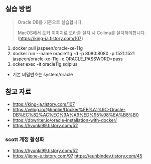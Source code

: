 ## 실습 방법
> Oracle DB를 기준으로 실습합니다.
>
> MacOS에서 도커 이미지로 오라클 설치 시 Colima를 설치해야합니다. (https://king-ja.tistory.com/107)
>
1. docker pull jaspeen/oracle-xe-11g
2. docker run --name oracle11g -d -p 8080:8080 -p 1521:1521 jaspeen/oracle-xe-11g -e ORACLE_PASSWORD=pass
3. ocker exec -it oracle11g sqlplus

* 기본 비밀번호는 system/oracle

## 참고 자료
* https://king-ja.tistory.com/107
* https://velog.io/@hoplin/Docker%EB%A1%9C-Oracle-DB%EC%82%AC%EC%9A%A9%ED%95%98%EA%B8%B0
* https://dbwriter.io/oracle-installation-with-docker/
* https://hyunki99.tistory.com/52

### scott 게정 활성화
* https://hyunki99.tistory.com/52
* https://jione-e.tistory.com/97
https://eunbindev.tistory.com/45